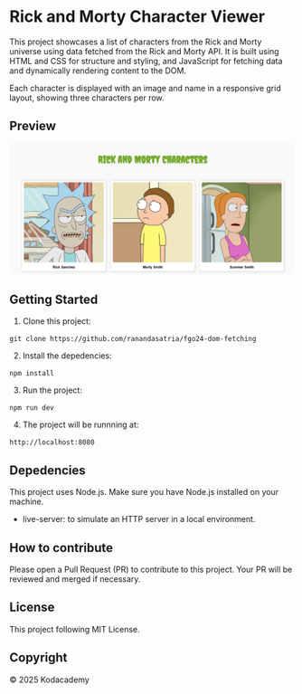 # Rick and Morty Character Viewer

This project showcases a list of characters from the Rick and Morty universe using data fetched from the Rick and Morty API. It is built using HTML and CSS for structure and styling, and JavaScript for fetching data and dynamically rendering content to the DOM.

Each character is displayed with an image and name in a responsive grid layout, showing three characters per row.

## Preview
![Preview](src/image.png)



## Getting Started
1. Clone this project:
```
git clone https://github.com/ranandasatria/fgo24-dom-fetching
```

2. Install the depedencies:
```
npm install
```

3. Run the project:
```
npm run dev
```

4. The project will be runnning at:
``` 
http://localhost:8080
```

## Depedencies

This project uses Node.js. Make sure you have Node.js installed on your machine.

- live-server: to simulate an HTTP server in a local environment.

## How to contribute

Please open a Pull Request (PR) to contribute to this project.
Your PR will be reviewed and merged if necessary.

## License

This project following MIT License.

## Copyright
&copy; 2025 Kodacademy


